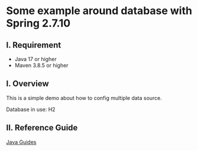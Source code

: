 # Some example around database with Spring 2.7.10

## I. Requirement
- Java 17 or higher
- Maven 3.8.5 or higher

## I. Overview

This is a simple demo about how to config multiple data source.

Database in use: H2

## II. Reference Guide

[Java Guides](https://www.javaguides.net/2018/09/spring-boot-jpa-multiple-data-sources-example.html)